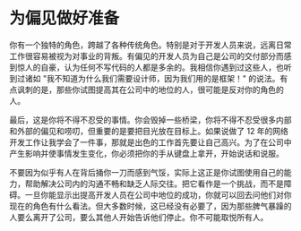 # 为偏见做好准备

你有一个独特的角色，跨越了各种传统角色。特别是对于开发人员来说，远离日常工作很容易被视为对事业的背叛。有偏见的开发人员为自己是公司的交付部分而感到惊人的自豪，认为任何不写代码的人都是多余的。我相信你遇到过这些人，也听到过诸如 "我不知道为什么我们需要设计师，因为我们用的是框架！" 的说法。有点讽刺的是，那些你试图提高其在公司中的地位的人，很可能是反对你的角色的人。

最后，这是你将不得不忍受的事情。你会毁掉一些桥梁，你将不得不忍受很多内部和外部的偏见和唠叨，但重要的是要把目光放在目标上。如果说做了 12 年的网络开发工作让我学会了一件事，那就是出色的工作首先要让自己高兴。为了在公司中产生影响并使事情发生变化，你必须把你的手从键盘上拿开，开始说话和说服。

不要因为似乎有人在背后捅你一刀而感到气馁，实际上这正是你试图使用自己的能力，帮助解决公司内的沟通不畅和缺乏人际交往。把它看作是一个挑战，而不是障碍。一旦你能显示出提高开发人员在公司中地位的成功，你就可以回去问他们对你现在的角色有什么看法。但大多数时候，这已经没有必要了，因为那些脾气暴躁的人要么离开了公司，要么其他人开始告诉他们停止。你不可能取悦所有人。